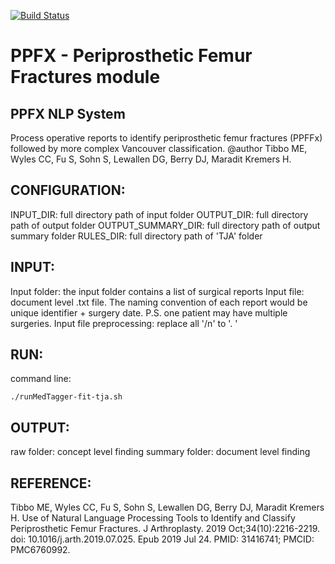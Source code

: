 [![Build Status](http://img.shields.io/travis/badges/badgerbadgerbadger.svg?style=flat-square)](https://travis-ci.org/badges/badgerbadgerbadger) 

# PPFX - Periprosthetic Femur Fractures module
  
## PPFX NLP System
Process operative reports to identify periprosthetic femur fractures (PPFFx) followed by more complex Vancouver classification.
@author Tibbo ME, Wyles CC, Fu S, Sohn S, Lewallen DG, Berry DJ, Maradit Kremers H.

## CONFIGURATION:
INPUT_DIR: full directory path of input folder
OUTPUT_DIR: full directory path of output folder
OUTPUT_SUMMARY_DIR: full directory path of output summary folder
RULES_DIR: full directory path of 'TJA' folder

## INPUT:
 Input folder: the input folder contains a list of surgical reports 
 Input file: document level .txt file. The naming convention of each report would be unique identifier + surgery date. P.S. one patient may have multiple surgeries. 
 Input file preprocessing: replace all '/n' to '. '

## RUN:
 command line:
 ```
 ./runMedTagger-fit-tja.sh
```
## OUTPUT:
 raw folder: concept level finding
 summary folder: document level finding

## REFERENCE: 
Tibbo ME, Wyles CC, Fu S, Sohn S, Lewallen DG, Berry DJ, Maradit Kremers H. Use of Natural Language Processing Tools to Identify and Classify Periprosthetic Femur Fractures. J Arthroplasty. 2019 Oct;34(10):2216-2219. doi: 10.1016/j.arth.2019.07.025. Epub 2019 Jul 24. PMID: 31416741; PMCID: PMC6760992.
